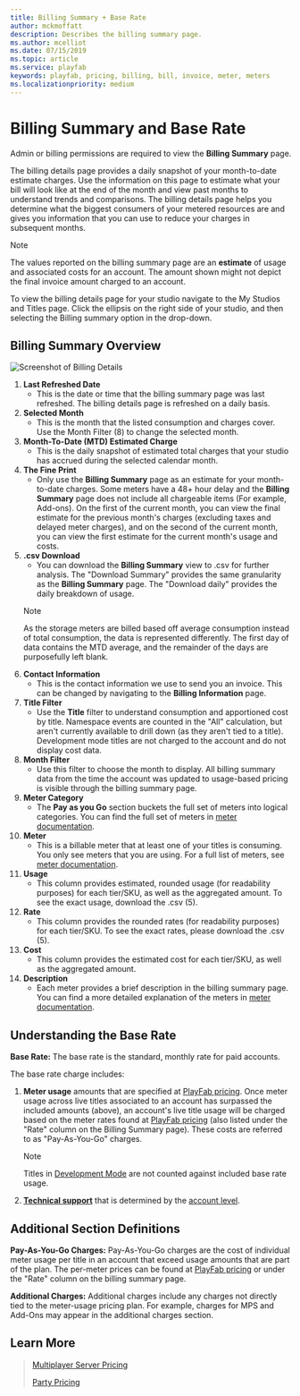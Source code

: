 ```yaml
---
title: Billing Summary + Base Rate
author: mckmoffatt
description: Describes the billing summary page.
ms.author: mcelliot
ms.date: 07/15/2019
ms.topic: article
ms.service: playfab
keywords: playfab, pricing, billing, bill, invoice, meter, meters
ms.localizationpriority: medium
---
```

# Billing Summary and Base Rate

Admin or billing permissions are required to view the **Billing Summary** page.

The billing details page provides a daily snapshot of your month-to-date estimate charges. Use the information on this page to estimate what your bill will look like at the end of the month and view past months to understand trends and comparisons. The billing details page helps you determine what the biggest consumers of your metered resources are and gives you information that you can use to reduce your charges in subsequent months.

> [!NOTE]
> The values reported on the billing summary page are an **estimate** of usage and associated costs for an account. The amount shown might not depict the final invoice amount charged to an account.

To view the billing details page for your studio navigate to the My Studios and Titles page. Click the ellipsis on the right side of your studio, and then selecting the Billing summary option in the drop-down.

## Billing Summary Overview

![Screenshot of Billing Details](pricingV2-media/BillingSummary.png "Billing Details")

1. **Last Refreshed Date**
   * This is the date or time that the billing summary page was last refreshed. The billing details page is refreshed on a daily basis.
2. **Selected Month**
   * This is the month that the listed consumption and charges cover. Use the Month Filter (8) to change the selected month.
3. **Month-To-Date (MTD) Estimated Charge**
   * This is the daily snapshot of estimated total charges that your studio has accrued during the selected calendar month.
4. **The Fine Print**
    * Only use the **Billing Summary** page as an estimate for your month-to-date charges. Some meters have a 48+ hour delay and the **Billing Summary** page does not include all chargeable items (For example, Add-ons). On the first of the current month, you can view the final estimate for the previous month's charges (excluding taxes and delayed meter charges), and on the second of the current month, you can view the first estimate for the current month's usage and costs.
5. **.csv Download**
   * You can download the **Billing Summary** view to .csv for further analysis. The "Download Summary" provides the same granularity as the **Billing Summary** page. The "Download daily" provides the daily breakdown of usage.
   > [!NOTE]
   > As the storage meters are billed based off average consumption instead of total consumption, the data is represented differently. The first day of data contains the MTD average, and the remainder of the days are purposefully left blank.
6. **Contact Information**
   * This is the contact information we use to send you an invoice. This can be changed by navigating to the **Billing Information** page.
7. **Title Filter**
   * Use the **Title** filter to understand consumption and apportioned cost by title. Namespace events are counted in the "All" calculation, but aren't currently available to drill down (as they aren't tied to a title). Development mode titles are not charged to the account and do not display cost data.
8. **Month Filter**
   * Use this filter to choose the month to display. All billing summary data from the time the account was updated to usage-based pricing is visible through the billing summary page.
9. **Meter Category**
   * The **Pay as you Go** section buckets the full set of meters into logical categories. You can find the full set of meters in [meter documentation](../pricing/Meters/meters.md).
10. **Meter**
    * This is a billable meter that at least one of your titles is consuming. You only see meters that you are using. For a full list of meters, see [meter documentation](../pricing/Meters/meters.md).
11. **Usage**
    * This column provides estimated, rounded usage (for readability purposes) for each tier/SKU, as well as the aggregated amount. To see the exact usage, download the .csv (5).
12. **Rate**
    * This column provides the rounded rates (for readability purposes) for each tier/SKU. To see the exact rates, please download the .csv (5).
13. **Cost**
    * This column provides the estimated cost for each tier/SKU, as well as the aggregated amount.
14. **Description**
    * Each meter provides a brief description in the billing summary page. You can find a  more detailed explanation of the meters in [meter documentation](../pricing/Meters/meters.md).

## Understanding the Base Rate

**Base Rate:** The base rate is the standard, monthly rate for paid accounts.

The base rate charge includes:

1. **Meter usage** amounts that are specified at [PlayFab pricing](https://www.playfab.com/pricing). Once meter usage across live titles associated to an account has surpassed the included amounts (above), an account's live title usage will be charged based on the meter rates found at [PlayFab pricing](https://www.playfab.com/pricing) (also listed under the "Rate" column on the Billing Summary page). These costs are referred to as "Pay-As-You-Go" charges.

    > [!NOTE]
    > Titles in [Development Mode](../pricing/development-mode.md) are not counted against included base rate usage.

2. **[Technical support](../pricing/PaidTechnicalSupport.md)** that is determined by the [account level](../pricing/account-upgrades.md).

## Additional Section Definitions

**Pay-As-You-Go Charges:** Pay-As-You-Go charges are the cost of individual meter usage per title in an account that exceed usage amounts that are part of the plan. The per-meter prices can be found at [PlayFab pricing](https://www.playfab.com/pricing) or under the "Rate" column on the billing summary page.

**Additional Charges:** Additional charges include any charges not directly tied to the meter-usage pricing plan. For example, charges for MPS and Add-Ons may appear in the additional charges section.

## Learn More

> [Multiplayer Server Pricing](../multiplayer/servers/billing-for-thunderhead.md)
>
> [Party Pricing](../multiplayer/networking/pricing.md)
